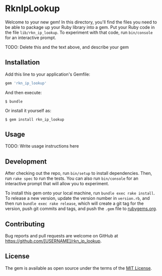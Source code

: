 # RknIpLookup

Welcome to your new gem! In this directory, you'll find the files you need to be able to package up your Ruby library into a gem. Put your Ruby code in the file `lib/rkn_ip_lookup`. To experiment with that code, run `bin/console` for an interactive prompt.

TODO: Delete this and the text above, and describe your gem

## Installation

Add this line to your application's Gemfile:

```ruby
gem 'rkn_ip_lookup'
```

And then execute:

    $ bundle

Or install it yourself as:

    $ gem install rkn_ip_lookup

## Usage

TODO: Write usage instructions here

## Development

After checking out the repo, run `bin/setup` to install dependencies. Then, run `rake spec` to run the tests. You can also run `bin/console` for an interactive prompt that will allow you to experiment.

To install this gem onto your local machine, run `bundle exec rake install`. To release a new version, update the version number in `version.rb`, and then run `bundle exec rake release`, which will create a git tag for the version, push git commits and tags, and push the `.gem` file to [rubygems.org](https://rubygems.org).

## Contributing

Bug reports and pull requests are welcome on GitHub at https://github.com/[USERNAME]/rkn_ip_lookup.

## License

The gem is available as open source under the terms of the [MIT License](https://opensource.org/licenses/MIT).
